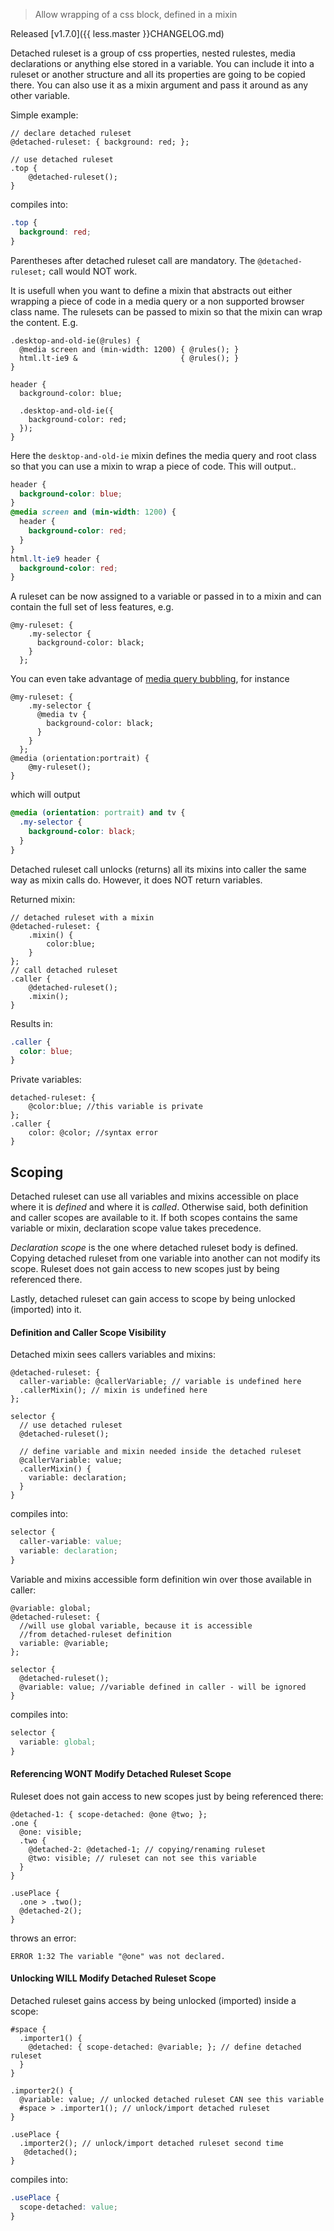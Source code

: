 > Allow wrapping of a css block, defined in a mixin

Released [v1.7.0]({{ less.master }}CHANGELOG.md)

Detached ruleset is a group of css properties, nested rulestes, media declarations or anything else stored in a variable. You can include it into a ruleset or another structure and all its properties are going to be copied there. You can also use it as a mixin argument and pass it around as any other variable.

Simple example:
````less
// declare detached ruleset
@detached-ruleset: { background: red; };

// use detached ruleset
.top {
    @detached-ruleset(); 
}
````

compiles into:
````css
.top {
  background: red;
}
````

Parentheses after detached ruleset call are mandatory. The `@detached-ruleset;` call would NOT work.

It is usefull when you want to define a mixin that abstracts out either wrapping a piece of code in a media query or a non supported browser class name. The rulesets can be passed to mixin so that the mixin can wrap the content. E.g.

```less
.desktop-and-old-ie(@rules) {
  @media screen and (min-width: 1200) { @rules(); }
  html.lt-ie9 &                       { @rules(); }
}

header {
  background-color: blue;

  .desktop-and-old-ie({
    background-color: red;
  });
}
```

Here the `desktop-and-old-ie` mixin defines the media query and root class so that you can use a mixin to wrap a piece of code. This will output..

```css
header {
  background-color: blue;
}
@media screen and (min-width: 1200) {
  header {
    background-color: red;
  }
}
html.lt-ie9 header {
  background-color: red;
}
```

A ruleset can be now assigned to a variable or passed in to a mixin and can contain the full set of less features, e.g.

```less
@my-ruleset: {
    .my-selector {
      background-color: black;
    }
  };
```

You can even take advantage of [media query bubbling](#features-overview-feature-media-query-bubbling-and-nested-media-queries), for instance

```less
@my-ruleset: {
    .my-selector {
      @media tv {
        background-color: black;
      }
    }
  };
@media (orientation:portrait) {
    @my-ruleset();
}
```

which will output

```css
@media (orientation: portrait) and tv {
  .my-selector {
    background-color: black;
  }
}
```

Detached ruleset call unlocks (returns) all its mixins into caller the same way as mixin calls do. However, it does NOT return variables.

Returned mixin:
````less
// detached ruleset with a mixin
@detached-ruleset: { 
    .mixin() {
        color:blue;
    }
};
// call detached ruleset
.caller {
    @detached-ruleset(); 
    .mixin();
}
````

Results in:
````css
.caller {
  color: blue;
}
````

Private variables:
````less
detached-ruleset: { 
    @color:blue; //this variable is private
};
.caller {
    color: @color; //syntax error
}
````

## Scoping
Detached ruleset can use all variables and mixins accessible on place where it is *defined* and where it is *called*. Otherwise said, both definition and caller scopes are available to it. If both scopes contains the same variable or mixin, declaration scope value takes precedence. 

*Declaration scope* is the one where detached ruleset body is defined. Copying  detached ruleset from one variable into another can not modify its scope. Ruleset does not gain access to new scopes just by being referenced there.

Lastly, detached ruleset can gain access to scope by being unlocked (imported) into it.

#### Definition and Caller Scope Visibility
Detached mixin sees callers variables and mixins:
````less
@detached-ruleset: {
  caller-variable: @callerVariable; // variable is undefined here
  .callerMixin(); // mixin is undefined here
};

selector {
  // use detached ruleset
  @detached-ruleset(); 

  // define variable and mixin needed inside the detached ruleset
  @callerVariable: value;
  .callerMixin() {
    variable: declaration;
  }
}
````

compiles into:
````css
selector {
  caller-variable: value;
  variable: declaration;
}
````

Variable and mixins accessible form definition win over those available in caller:
````less
@variable: global;
@detached-ruleset: {
  //will use global variable, because it is accessible
  //from detached-ruleset definition
  variable: @variable; 
};

selector {
  @detached-ruleset();
  @variable: value; //variable defined in caller - will be ignored
}
````

compiles into:
````css
selector {
  variable: global;
}
````

#### Referencing WONT Modify Detached Ruleset Scope
Ruleset does not gain access to new scopes just by being referenced there:
````less
@detached-1: { scope-detached: @one @two; };
.one {
  @one: visible;
  .two {
    @detached-2: @detached-1; // copying/renaming ruleset 
    @two: visible; // ruleset can not see this variable
  }
}

.usePlace {
  .one > .two(); 
  @detached-2();
}
````

throws an error:
````
ERROR 1:32 The variable "@one" was not declared.
````

#### Unlocking WILL Modify Detached Ruleset Scope
Detached ruleset gains access by being unlocked (imported) inside a scope:
````less
#space {
  .importer1() {
    @detached: { scope-detached: @variable; }; // define detached ruleset
  }
}

.importer2() {
  @variable: value; // unlocked detached ruleset CAN see this variable
  #space > .importer1(); // unlock/import detached ruleset
}

.usePlace {
  .importer2(); // unlock/import detached ruleset second time
   @detached();
}
````

compiles into:
````css
.usePlace {
  scope-detached: value;
}
````
